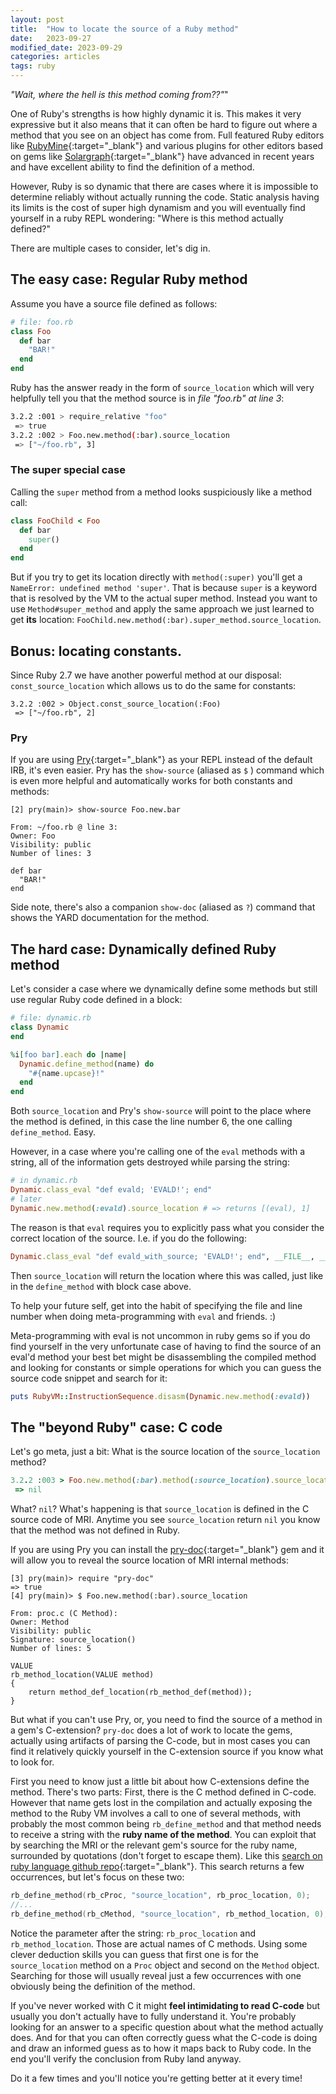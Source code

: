 ```yaml
---
layout: post
title:  "How to locate the source of a Ruby method"
date:   2023-09-27
modified_date: 2023-09-29
categories: articles
tags: ruby
---
```


_"Wait, where the hell is this method coming from??"_"

One of Ruby's strengths is how highly dynamic it is. This makes it very expressive but it also means that it can often be hard to figure out where a method that you see on an object has come from. Full featured Ruby editors like [RubyMine](https://www.jetbrains.com/ruby/){:target="_blank"} and various plugins for other editors based on gems like [Solargraph](https://solargraph.org/){:target="_blank"} have advanced in recent years and have excellent ability to find the definition of a method.

However, Ruby is so dynamic that there are cases where it is impossible to determine reliably without actually running the code. Static analysis having its limits is the cost of super high dynamism and you will eventually find yourself in a ruby REPL wondering: "Where is this method actually defined?"

There are multiple cases to consider, let's dig in.
## The easy case: Regular Ruby method

Assume you have a source file defined as follows:
```ruby
# file: foo.rb
class Foo
  def bar
    "BAR!"
  end
end
```
Ruby has the answer ready in the form of `source_location` which will very helpfully tell you that the method source is in *file "foo.rb" at line 3*:
```bash
3.2.2 :001 > require_relative "foo"
 => true
3.2.2 :002 > Foo.new.method(:bar).source_location
 => ["~/foo.rb", 3]
```

### The super special case

Calling the `super` method from a method looks suspiciously like a method call:
```ruby
class FooChild < Foo
  def bar
    super()
  end
end
```
But if you try to get its location directly with `method(:super)` you'll get a `NameError: undefined method 'super'`. That is because `super` is a keyword that is resolved by the VM to the actual super method. Instead you want to use `Method#super_method` and apply the same approach we just learned to get **its** location: `FooChild.new.method(:bar).super_method.source_location`.

## Bonus: locating constants.

Since Ruby 2.7 we have another powerful method at our disposal: `const_source_location` which allows us to do the same for constants:
```
3.2.2 :002 > Object.const_source_location(:Foo)
 => ["~/foo.rb", 2]
```
### Pry
If you are using [Pry](https://rubygems.org/gems/pry){:target="_blank"} as your REPL instead of the default IRB, it's even easier. Pry has the `show-source` (aliased as `$` ) command which is even more helpful and automatically works for both constants and methods:
```
[2] pry(main)> show-source Foo.new.bar

From: ~/foo.rb @ line 3:
Owner: Foo
Visibility: public
Number of lines: 3

def bar
  "BAR!"
end
```
Side note, there's also a companion `show-doc` (aliased as `?`) command that shows the YARD documentation for the method.

## The hard case: Dynamically defined Ruby method

Let's consider a case where we dynamically define some methods but still use regular Ruby code defined in a block:
```ruby
# file: dynamic.rb
class Dynamic
end

%i[foo bar].each do |name|
  Dynamic.define_method(name) do
    "#{name.upcase}!"
  end
end
```
Both `source_location` and Pry's `show-source` will point to the place where the method is defined, in this case the line number 6, the one calling `define_method`. Easy.

However, in a case where you're calling one of the `eval` methods with a string, all of the information gets destroyed while parsing the string:
```ruby
# in dynamic.rb
Dynamic.class_eval "def evald; 'EVALD!'; end"
# later
Dynamic.new.method(:evald).source_location # => returns [(eval), 1]
```
The reason is that `eval` requires you to explicitly pass what you consider the correct location of the source. I.e. if you do the following:
```ruby
Dynamic.class_eval "def evald_with_source; 'EVALD!'; end", __FILE__, __LINE__
```
Then `source_location` will return the location where this was called, just like in the `define_method` with block case above.

To help your future self, get into the habit of specifying the file and line number when doing meta-programming with `eval` and friends. :)

Meta-programming with eval is not uncommon in ruby gems so if you do find yourself in the very unfortunate case of having to find the source of an eval'd method your best bet might be disassembling the compiled method and looking for constants or simple operations for which you can guess the source code snippet and search for it:
```ruby
puts RubyVM::InstructionSequence.disasm(Dynamic.new.method(:evald))
```
## The "beyond Ruby" case: C code

Let's go meta, just a bit: What is the source location of the `source_location` method?
```ruby
3.2.2 :003 > Foo.new.method(:bar).method(:source_location).source_location
 => nil
```
What? `nil`? What's happening is that `source_location` is defined in the C source code of MRI. Anytime you see `source_location` return `nil` you know that the method was not defined in Ruby.

If you are using Pry you can install the [pry-doc](https://rubygems.org/gems/pry-doc){:target="_blank"} gem and it will allow you to reveal the source location of MRI internal methods:
```
[3] pry(main)> require "pry-doc"
=> true
[4] pry(main)> $ Foo.new.method(:bar).source_location

From: proc.c (C Method):
Owner: Method
Visibility: public
Signature: source_location()
Number of lines: 5

VALUE
rb_method_location(VALUE method)
{
    return method_def_location(rb_method_def(method));
}
```

But what if you can't use Pry, or, you need to find the source of a method in a gem's C-extension? `pry-doc` does a lot of work to locate the gems, actually using artifacts of parsing the C-code, but in most cases you can find it relatively quickly yourself in the C-extension source if you know what to look for.

First you need to know just a little bit about how C-extensions define the method. There's two parts: First, there is the C method defined in C-code. However that name gets lost in the compilation and actually exposing the method to the Ruby VM involves a call to one of several methods, with probably the most common being `rb_define_method` and that method needs to receive a string with the **ruby name of the method**. You can exploit that by searching the MRI or the relevant gem's source for the ruby name, surrounded by quotations (don't forget to escape them). Like this [search on ruby language github repo](https://github.com/search?q=repo%3Aruby%2Fruby%20%5C%22source_location%5C%22&type=code){:target="_blank"}. This search returns a few occurrences, but let's focus on these two:
```C
rb_define_method(rb_cProc, "source_location", rb_proc_location, 0);
//...
rb_define_method(rb_cMethod, "source_location", rb_method_location, 0);
```
Notice the parameter after the string: `rb_proc_location` and `rb_method_location`. Those are actual names of C methods. Using some clever deduction skills you can guess that first one is for the `source_location` method on a `Proc` object and second on the `Method` object. Searching for those will usually reveal just a few occurrences with one obviously being the definition of the method.

If you've never worked with C it might **feel intimidating to read C-code** but usually you don't actually have to fully understand it. You're probably looking for an answer to a specific question about what the method actually does. And for that you can often correctly guess what the C-code is doing and draw an informed guess as to how it maps back to Ruby code. In the end you'll verify the conclusion from Ruby land anyway.

Do it a few times and you'll notice you're getting better at it every time!

